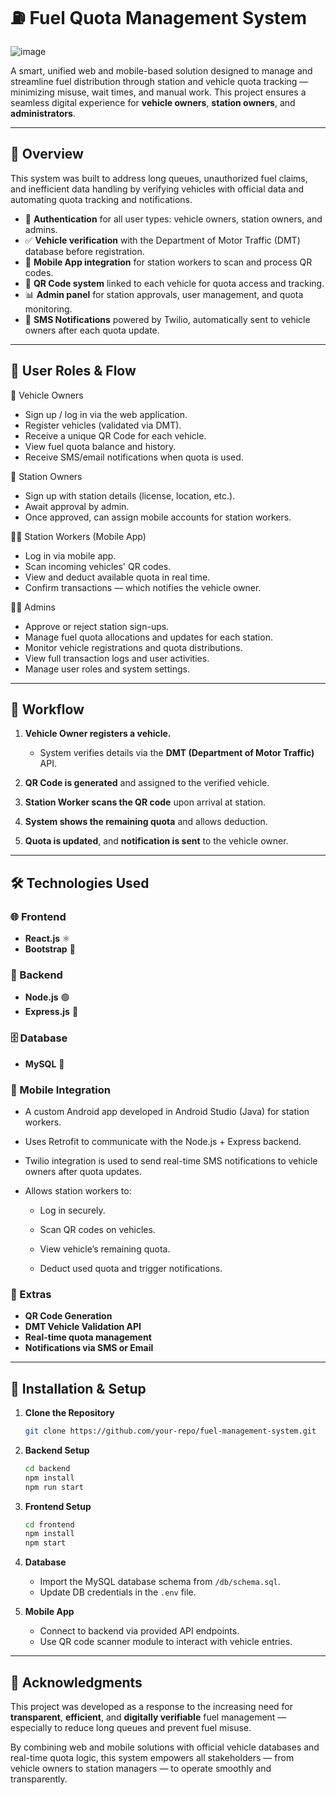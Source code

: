 # ⛽ Fuel Quota Management System
![image](https://github.com/user-attachments/assets/5efb9101-f8e2-460b-b2cf-e24eb01cbaf3)

A smart, unified web and mobile-based solution designed to manage and streamline fuel distribution through station and vehicle quota tracking — minimizing misuse, wait times, and manual work. This project ensures a seamless digital experience for **vehicle owners**, **station owners**, and **administrators**.

---

## 📌 Overview

This system was built to address long queues, unauthorized fuel claims, and inefficient data handling by verifying vehicles with official data and automating quota tracking and notifications.

* 🔐 **Authentication** for all user types: vehicle owners, station owners, and admins.
* ✅ **Vehicle verification** with the Department of Motor Traffic (DMT) database before registration.
* 📱 **Mobile App integration** for station workers to scan and process QR codes.
* 🎫 **QR Code system** linked to each vehicle for quota access and tracking.
* 📊 **Admin panel** for station approvals, user management, and quota monitoring.
* 📩 **SMS Notifications** powered by Twilio, automatically sent to vehicle owners after each quota update.
---

## 👥 User Roles & Flow

🚗 Vehicle Owners
* Sign up / log in via the web application.
* Register vehicles (validated via DMT).
* Receive a unique QR Code for each vehicle.
* View fuel quota balance and history.
* Receive SMS/email notifications when quota is used.

🏪 Station Owners
* Sign up with station details (license, location, etc.).
* Await approval by admin.
* Once approved, can assign mobile accounts for station workers.

👨‍🔧 Station Workers (Mobile App)
* Log in via mobile app.
* Scan incoming vehicles' QR codes.
* View and deduct available quota in real time.
* Confirm transactions — which notifies the vehicle owner.

👨‍💼 Admins
* Approve or reject station sign-ups.
* Manage fuel quota allocations and updates for each station.
* Monitor vehicle registrations and quota distributions.
* View full transaction logs and user activities.
* Manage user roles and system settings.

---

## 🔄 Workflow

1. **Vehicle Owner registers a vehicle.**

   * System verifies details via the **DMT (Department of Motor Traffic)** API.
2. **QR Code is generated** and assigned to the verified vehicle.
3. **Station Worker scans the QR code** upon arrival at station.
4. **System shows the remaining quota** and allows deduction.
5. **Quota is updated**, and **notification is sent** to the vehicle owner.

---

## 🛠️ Technologies Used

### 🌐 Frontend

* **React.js** ⚛️
* **Bootstrap** 🎨

### 🔧 Backend

* **Node.js** 🟢
* **Express.js** 🚀

### 🗄️ Database

* **MySQL** 🐬

### 📱 Mobile Integration

- A custom Android app developed in Android Studio (Java) for station workers.

- Uses Retrofit to communicate with the Node.js + Express backend.

- Twilio integration is used to send real-time SMS notifications to vehicle owners after quota updates.

- Allows station workers to:

  * Log in securely.

  * Scan QR codes on vehicles.

  * View vehicle’s remaining quota.

  * Deduct used quota and trigger notifications.

### 🧠 Extras

* **QR Code Generation**
* **DMT Vehicle Validation API**
* **Real-time quota management**
* **Notifications via SMS or Email**

---

## 🚀 Installation & Setup

1. **Clone the Repository**

   ```bash
   git clone https://github.com/your-repo/fuel-management-system.git
   ```

2. **Backend Setup**

   ```bash
   cd backend
   npm install
   npm run start
   ```

3. **Frontend Setup**

   ```bash
   cd frontend
   npm install
   npm start
   ```

4. **Database**

   * Import the MySQL database schema from `/db/schema.sql`.
   * Update DB credentials in the `.env` file.

5. **Mobile App**

   * Connect to backend via provided API endpoints.
   * Use QR code scanner module to interact with vehicle entries.

---
## 🙌 Acknowledgments

This project was developed as a response to the increasing need for **transparent**, **efficient**, and **digitally verifiable** fuel management — especially to reduce long queues and prevent fuel misuse.

By combining web and mobile solutions with official vehicle databases and real-time quota logic, this system empowers all stakeholders — from vehicle owners to station managers — to operate smoothly and transparently.

